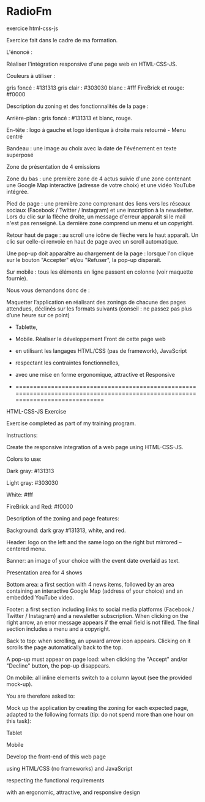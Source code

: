 # RadioFm
exercice html-css-js

Exercice fait dans le cadre de ma formation.

L'énoncé :

Réaliser l'intégration responsive d'une page web en HTML-CSS-JS.

Couleurs à utiliser :

gris foncé : #131313
gris clair : #303030
blanc : #fff
FireBrick et rouge: #f0000

Description du zoning et des fonctionnalités de la page :

Arrière-plan : gris foncé : #131313 et blanc, rouge.

En-tête : logo à gauche et logo identique à droite mais retourné - Menu centré

Bandeau : une image au choix avec la date de l'événement en texte superposé

Zone de présentation de 4 emissions

Zone du bas : une première zone de 4 actus suivie d'une zone contenant une Google Map interactive (adresse de votre choix) et une vidéo YouTube intégrée.

Pied de page : une première zone comprenant des liens vers les réseaux sociaux (Facebook / Twitter / Instagram) et une inscription à la newsletter. Lors du clic sur la flèche droite, un message d'erreur apparaît si le mail n'est pas renseigné. La dernière zone comprend un menu et un copyright.

Retour haut de page : au scroll une icône de flèche vers le haut apparaît. Un clic sur celle-ci renvoie en haut de page avec un scroll automatique.

Une pop-up doit apparaître au chargement de la page : lorsque l'on clique sur le bouton "Accepter" et/ou "Refuser", la pop-up disparaît.

Sur mobile : tous les éléments en ligne passent en colonne (voir maquette fournie).

Nous vous demandons donc de :

Maquetter l’application en réalisant des zonings de chacune des pages attendues, déclinés sur les formats suivants (conseil : ne passez pas plus d’une heure sur ce point)
- Tablette,
- Mobile.
Réaliser le développement Front de cette page web
- en utilisant les langages HTML/CSS (pas de framework), JavaScript
- respectant les contraintes fonctionnelles,
- avec une mise en forme ergonomique, attractive et Responsive

- ===============================================================================================================================

HTML-CSS-JS Exercise

Exercise completed as part of my training program.

Instructions:

Create the responsive integration of a web page using HTML-CSS-JS.

Colors to use:

Dark gray: #131313

Light gray: #303030

White: #fff

FireBrick and Red: #f0000

Description of the zoning and page features:

Background: dark gray #131313, white, and red.

Header: logo on the left and the same logo on the right but mirrored – centered menu.

Banner: an image of your choice with the event date overlaid as text.

Presentation area for 4 shows

Bottom area: a first section with 4 news items, followed by an area containing an interactive Google Map (address of your choice) and an embedded YouTube video.

Footer: a first section including links to social media platforms (Facebook / Twitter / Instagram) and a newsletter subscription. When clicking on the right arrow, an error message appears if the email field is not filled. The final section includes a menu and a copyright.

Back to top: when scrolling, an upward arrow icon appears. Clicking on it scrolls the page automatically back to the top.

A pop-up must appear on page load: when clicking the "Accept" and/or "Decline" button, the pop-up disappears.

On mobile: all inline elements switch to a column layout (see the provided mock-up).

You are therefore asked to:

Mock up the application by creating the zoning for each expected page, adapted to the following formats (tip: do not spend more than one hour on this task):

Tablet

Mobile

Develop the front-end of this web page

using HTML/CSS (no frameworks) and JavaScript

respecting the functional requirements

with an ergonomic, attractive, and responsive design
